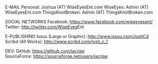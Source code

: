 <html><body><p>E-MAIL
Personal: Joshua (AT) WiseEyesEnt.com
WiseEyes: Admin (AT) WiseEyesEnt.com
ThingsKnotBroken: Admin (AT) ThingsKnotBroken.com

SOCIAL NETWORKS
Facebook: https://www.facebook.com/wiseeyesent/
Twitter: <a href="http://twitter.com/WiseEyes">http://twitter.com/WiseEyes</a>Ent

E-PUBLISHING
Issuu (Large or Graphic): <a href="http://www.issuu.com/JoshC4">http://www.issuu.com/JoshC4</a>
Scribd (All Works): <a href="http://www.scribd.com/josh_c_1">http://www.scribd.com/josh_c_1</a>

DEV:
GitHub: <a href="https://github.com/jacripe" target="_blank">https://github.com/jacripe</a>
SourceForce: <a href="https://sourceforge.net/users/jacripe">https://sourceforge.net/users/jacripe</a></p></body></html>